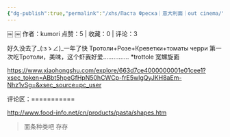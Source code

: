 ```yaml
---
{"dg-publish":true,"permalink":"/xhs/Паста Фреска｜意大利面｜out cinema/","tags":["rednote"],"created":"2025-03-17T18:26:38.030+08:00","updated":"2025-03-17T21:33:41.088+08:00"}
---
```


￼
￼
作者：kumori
点赞：5   |   收藏：0   |   评论：3

好久没去了_(:зゝ∠)_一年了快
Тротоли+Розе+Креветки+томаты черри
第一次吃Тротоли，美味，这个虾我好爱……………
*trottole 宽螺旋面

https://www.xiaohongshu.com/explore/663d7ce4000000001e01cee1?xsec_token=ABbt5hpeGfHpN50hCWCp-frE5wlgQyJKH8aEm-Nhz1vSg=&xsec_source=pc_user

评论区：===========

http://www.food-info.net/cn/products/pasta/shapes.htm

> 面条种类吧 存存